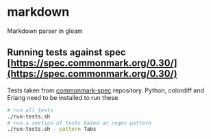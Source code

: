 # markdown

<!-- [![Package Version](https://img.shields.io/hexpm/v/markdown)](https://hex.pm/packages/markdown) -->
<!-- [![Hex Docs](https://img.shields.io/badge/hex-docs-ffaff3)](https://hexdocs.pm/markdown/) -->

Markdown parser in gleam

<!-- ## Quick start

```sh
gleam run   # Run the project
gleam test  # Run the tests
gleam shell # Run an Erlang shell
``` -->

<!-- ## Installation

If available on Hex this package can be added to your Gleam project:

```sh
gleam add markdown
```

and its documentation can be found at <https://hexdocs.pm/markdown>. -->

## Running tests against spec [https://spec.commonmark.org/0.30/](https://spec.commonmark.org/0.30/)

Tests taken from [commonmark-spec](https://github.com/commonmark/commonmark-spec) repository.
Python, colordiff and Erlang need to be installed to run these.

```sh
# run all tests
./run-tests.sh
# run a section of tests based on regex pattern
./run-tests.sh --pattern Tabs
```
